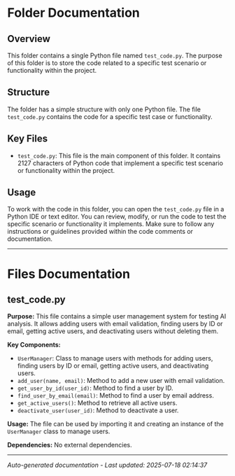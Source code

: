 # Folder Documentation

## Overview
This folder contains a single Python file named `test_code.py`. The purpose of this folder is to store the code related to a specific test scenario or functionality within the project.

## Structure
The folder has a simple structure with only one Python file. The file `test_code.py` contains the code for a specific test case or functionality.

## Key Files
- `test_code.py`: This file is the main component of this folder. It contains 2127 characters of Python code that implement a specific test scenario or functionality within the project.

## Usage
To work with the code in this folder, you can open the `test_code.py` file in a Python IDE or text editor. You can review, modify, or run the code to test the specific scenario or functionality it implements. Make sure to follow any instructions or guidelines provided within the code comments or documentation.

---

# Files Documentation

## test_code.py

**Purpose:** This file contains a simple user management system for testing AI analysis. It allows adding users with email validation, finding users by ID or email, getting active users, and deactivating users without deleting them.

**Key Components:**
- `UserManager`: Class to manage users with methods for adding users, finding users by ID or email, getting active users, and deactivating users.
- `add_user(name, email)`: Method to add a new user with email validation.
- `get_user_by_id(user_id)`: Method to find a user by ID.
- `find_user_by_email(email)`: Method to find a user by email address.
- `get_active_users()`: Method to retrieve all active users.
- `deactivate_user(user_id)`: Method to deactivate a user.

**Usage:** The file can be used by importing it and creating an instance of the `UserManager` class to manage users.

**Dependencies:** No external dependencies.

---
*Auto-generated documentation - Last updated: 2025-07-18 02:14:37*
